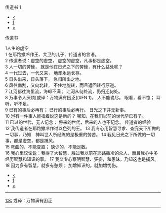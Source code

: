 ﻿





 传道书 1




* [<](bible/PRO31.md)
* [1](bible/ECC.md)
* [>](bible/ECC02.md)



传道书 
 
1人生的虚空  
1 在耶路撒冷作王、大卫的儿子、传道者的言语。  
2 传道者说：虚空的虚空， 虚空的虚空，凡事都是虚空。  
3 人一切的劳碌， 就是他在日光之下的劳碌，有什么益处呢？  
4 一代过去，一代又来， 地却永远长存。  
5 日头出来，日头落下， 急归所出之地。  
6 风往南刮，又向北转， 不住地旋转，而且返回转行原道。  
7 江河都往海里流，海却不满； 江河从何处流，仍归还何处。  
8 万事令人厌烦[或译：万物满有困乏](#FN
1)， 人不能说尽。 眼看，看不饱； 耳听，听不足。  
9 已有的事后必再有； 已行的事后必再行。 日光之下并无新事。  
10 岂有一件事人能指着说这是新的？ 哪知，在我们以前的世代早已有了。  
11 已过的世代，无人记念； 将来的世代，后来的人也不记念。 传道者的经验  
12 我传道者在耶路撒冷作过以色列的王。 
13 我专心用智慧寻求、查究天下所做的一切事，乃知　神叫世人所经练的是极重的劳苦。 
14 我见日光之下所做的一切事，都是虚空，都是捕风。  
15 弯曲的，不能变直； 缺少的，不能足数。  
16 我心里议论说：我得了大智慧，胜过我以前在耶路撒冷的众人，而且我心中多经历智慧和知识的事。 
17 我又专心察明智慧、狂妄，和愚昧，乃知这也是捕风。  
18 因为多有智慧，就多有愁烦； 加增知识的，就加增忧伤。 
* [<](bible/PRO31.md)
* [1](bible/ECC.md)
* [>](bible/ECC02.md)





---


[1:8:](#V8)
或译：万物满有困乏




---









